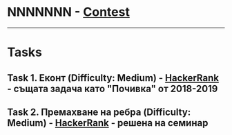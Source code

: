 # NNNNNNN - [Contest](<https://www.hackerrank.com/contests/test6sda-renfuvidbviw/challenges>)

---

# Tasks

## Task 1. Еконт (Difficulty: Medium) - [HackerRank](<https://www.hackerrank.com/contests/test6sda-renfuvidbviw/challenges/challenge-2326>) - същата задача като "Почивка" от 2018-2019

## Task 2. Премахване на ребра (Difficulty: Medium) - [HackerRank](<https://www.hackerrank.com/contests/test6sda-renfuvidbviw/challenges/challenge-1761>) - решена на семинар
